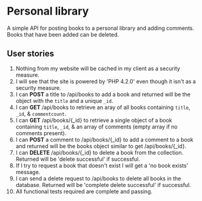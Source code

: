 # Personal library

A simple API for posting books to a personal library and adding comments. Books that have been added can be deleted.

## User stories

1. Nothing from my website will be cached in my client as a security measure.
2. I will see that the site is powered by 'PHP 4.2.0' even though it isn't as a security measure.
3. I can **POST** a title to /api/books to add a book and returned will be the object with the `title` and a unique `_id`.
4. I can **GET** /api/books to retrieve an aray of all books containing `title`, `_id`, & `commentcount`.
5. I can **GET** /api/books/{_id} to retrieve a single object of a book containing `title`, `_id`, & an array of comments (empty array if no comments present).
6. I can **POST** a comment to /api/books/{_id} to add a comment to a book and returned will be the books object similar to get /api/books/{_id}.
7. I can **DELETE** /api/books/{_id} to delete a book from the collection. Returned will be 'delete successful' if successful.
8. If I try to request a book that doesn't exist I will get a 'no book exists' message.
9. I can send a delete request to /api/books to delete all books in the database. Returned will be 'complete delete successful' if successful.
10. All functional tests required are complete and passing.
